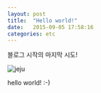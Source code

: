 ```yaml
---
layout: post
title:  "Hello world!"
date:   2015-09-05 17:58:16
categories: etc
---
```

블로그 시작의 마지막 시도!

![jeju](https://cloud.githubusercontent.com/assets/562341/9698726/b68f9c62-53fd-11e5-84c6-2082f1e54656.jpg)

hello world! :-)

